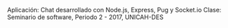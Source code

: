 Aplicación: Chat desarrollado con Node.js, Express, Pug y Socket.io
Clase: Seminario de software, Periodo 2 - 2017, UNICAH-DES
